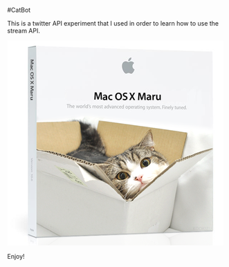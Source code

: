 #CatBot

This is a twitter API experiment that I used in order to learn how to use the stream API.

![catbot](cat.png)


Enjoy!
